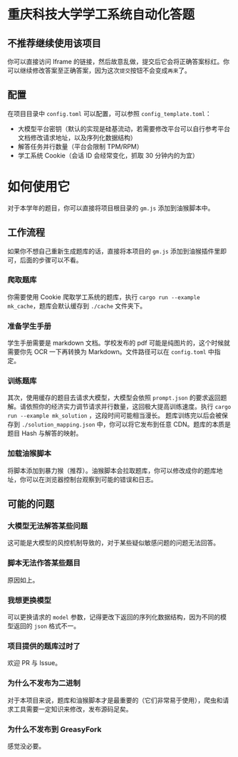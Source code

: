 # 重庆科技大学学工系统自动化答题

## 不推荐继续使用该项目

你可以直接访问 Iframe 的链接，然后故意乱做，提交后它会将正确答案标红。你可以继续修改答案至正确答案，因为这次`提交`按钮不会变成`再来`了。
## 配置

在项目目录中 `config.toml` 可以配置，可以参照 `config_template.toml`：
- 大模型平台密钥（默认的实现是硅基流动，若需要修改平台可以自行参考平台文档修改请求地址，以及序列化数据结构）
- 解答任务并行数量（平台会限制 TPM/RPM）
- 学工系统 Cookie（会话 ID 会经常变化，抓取 30 分钟内的为宜）

# 如何使用它

对于本学年的题目，你可以直接将项目根目录的 `gm.js` 添加到油猴脚本中。

## 工作流程

如果你不想自己重新生成题库的话，直接将本项目的 `gm.js` 添加到油猴插件里即可，后面的步骤可以不看。

### 爬取题库

你需要使用 Cookie 爬取学工系统的题库，执行 `cargo run --example mk_cache`，题库会默认缓存到 `./cache` 文件夹下。

### 准备学生手册

学生手册需要是 markdown 文档。学校发布的 pdf 可能是纯图片的，这个时候就需要你先 OCR 一下再转换为 Markdown。文件路径可以在 `config.toml` 中指定。

### 训练题库

其次，使用缓存的题目去请求大模型，大模型会依照 `prompt.json` 的要求返回题解。请依照你的经济实力调节请求并行数量，这回极大提高训练速度。执行 `cargo run --example mk_solution` ，这段时间可能相当漫长。
题库训练完以后会被保存到 `./solution_mapping.json` 中，你可以将它发布到任意 CDN。题库的本质是题目 Hash 与解答的映射。

### 加载油猴脚本

将脚本添加到暴力猴（推荐）。油猴脚本会拉取题库，你可以修改成你的题库地址，你可以在浏览器控制台观察到可能的错误和日志。

## 可能的问题

### 大模型无法解答某些问题

这可能是大模型的风控机制导致的，对于某些疑似敏感问题的问题无法回答。

### 脚本无法作答某些题目

原因如上。

### 我想更换模型

可以更换请求的 `model`  参数，记得更改下返回的序列化数据结构，因为不同的模型返回的 `json` 格式不一。

### 项目提供的题库过时了

欢迎 PR 与 Issue。

### 为什么不发布为二进制

对于本项目来说，题库和油猴脚本才是最重要的（它们非常易于使用），爬虫和请求工具需要一定知识来修改，发布源码足矣。

### 为什么不发布到 GreasyFork
感觉没必要。
